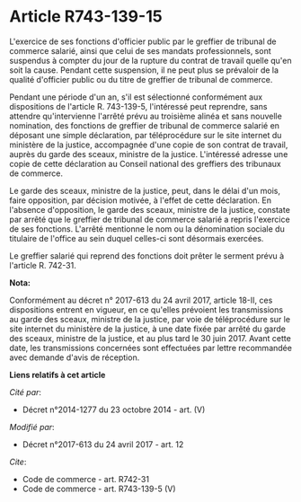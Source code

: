 # Article R743-139-15

L'exercice de ses fonctions d'officier public par le greffier de tribunal de commerce salarié, ainsi que celui de ses mandats
professionnels, sont suspendus à compter du jour de la rupture du contrat de travail quelle qu'en soit la cause. Pendant
cette suspension, il ne peut plus se prévaloir de la qualité d'officier public ou du titre de greffier de tribunal de
commerce. 

Pendant une période d'un an, s'il est sélectionné conformément aux dispositions de l'article R. 743-139-5, l'intéressé peut
reprendre, sans attendre qu'intervienne l'arrêté prévu au troisième alinéa et sans nouvelle nomination, des fonctions de
greffier de tribunal de commerce salarié en déposant une simple déclaration, par téléprocédure sur le site internet du
ministère de la justice, accompagnée d'une copie de son contrat de travail, auprès du garde des sceaux, ministre de la
justice. L'intéressé adresse une copie de cette déclaration au Conseil national des greffiers des tribunaux de commerce. 

Le garde des sceaux, ministre de la justice, peut, dans le délai d'un mois, faire opposition, par décision motivée, à l'effet
de cette déclaration. En l'absence d'opposition, le garde des sceaux, ministre de la justice, constate par arrêté que le
greffier de tribunal de commerce salarié a repris l'exercice de ses fonctions. L'arrêté mentionne le nom ou la dénomination
sociale du titulaire de l'office au sein duquel celles-ci sont désormais exercées. 

Le greffier salarié qui reprend des fonctions doit prêter le serment prévu à l'article R. 742-31.

**Nota:**

Conformément au décret n° 2017-613 du 24 avril 2017, article 18-II, ces dispositions entrent en vigueur, en ce qu'elles
prévoient les transmissions au garde des sceaux, ministre de la justice, par voie de téléprocédure sur le site internet du
ministère de la justice, à une date fixée par arrêté du garde des sceaux, ministre de la justice, et au plus tard le 30 juin
2017. Avant cette date, les transmissions concernées sont effectuées par lettre recommandée avec demande d'avis de réception.

**Liens relatifs à cet article**

_Cité par_:

  - Décret n°2014-1277 du 23 octobre 2014 - art. (V)

_Modifié par_:

  - Décret n°2017-613 du 24 avril 2017 - art. 12

_Cite_:

  - Code de commerce - art. R742-31
  - Code de commerce - art. R743-139-5 (V)

